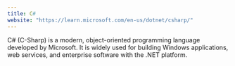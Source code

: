 ```yaml
---
title: C#
website: "https://learn.microsoft.com/en-us/dotnet/csharp/"
---
```

C# (C-Sharp) is a modern, object-oriented programming language developed by Microsoft. It is widely used for building Windows applications, web services, and enterprise software with the .NET platform.
